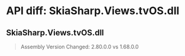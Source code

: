 # API diff: SkiaSharp.Views.tvOS.dll

## SkiaSharp.Views.tvOS.dll

> Assembly Version Changed: 2.80.0.0 vs 1.68.0.0

